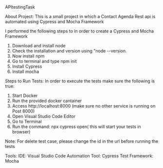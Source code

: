 APItestingTask

About Project: 
This is a small project in which a Contact Agenda Rest api is automated using Cypress and Mocha Framework

I performed the following steps to in order to create a Cypress and Mocha Framework
1. Download and install node
2. Check the installation and version using "node --version.
3. Now install npm
4. Go to terminal and type npm init
5. Install Cypress
6. Install mocha

Steps to Run Tests:
In order to execute the tests make sure the following is true:
1. Start Docker
2. Run the provided docker cantainer
3. Access http://localhost:8000 (make sure no other service is running on Post 8000)
4. Open Visual Studio Code Editor
5. Go to Terminal
6. Run the command: npx cypress open( this will start your tests in browser)

Note:
For delete test case, please change the id in the url before running the tests

Tools:
IDE: Visual Studio Code Automation Tool: Cypress Test Framework: Mocha
